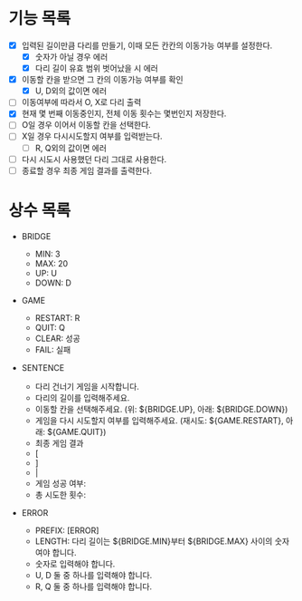 # 기능 목록

- [x] 입력된 길이만큼 다리를 만들기, 이때 모든 칸칸의 이동가능 여부를 설정한다.
  - [x] 숫자가 아닐 경우 에러
  - [x] 다리 길이 유효 범위 벗어났을 시 에러
- [x] 이동할 칸을 받으면 그 칸의 이동가능 여부를 확인
  - [x] U, D외의 값이면 에러
- [ ] 이동여부에 따라서 O, X로 다리 출력
- [x] 현재 몇 번째 이동중인지, 전체 이동 횟수는 몇번인지 저장한다.
- [ ] O일 경우 이어서 이동할 칸을 선택한다.
- [ ] X일 경우 다시시도할지 여부를 입력받는다.
  - [ ] R, Q외의 값이면 에러
- [ ] 다시 시도시 사용했던 다리 그대로 사용한다.
- [ ] 종료할 경우 최종 게임 결과를 출력한다.

# 상수 목록

- BRIDGE

  - MIN: 3
  - MAX: 20
  - UP: U
  - DOWN: D

- GAME

  - RESTART: R
  - QUIT: Q
  - CLEAR: 성공
  - FAIL: 실패

- SENTENCE

  - 다리 건너기 게임을 시작합니다.
  - 다리의 길이를 입력해주세요.
  - 이동할 칸을 선택해주세요. (위: ${BRIDGE.UP}, 아래: ${BRIDGE.DOWN})
  - 게임을 다시 시도할지 여부를 입력해주세요. (재시도: ${GAME.RESTART}, 아래: ${GAME.QUIT})
  - 최종 게임 결과
  - [
  - ]
  - |
  - 게임 성공 여부:
  - 총 시도한 횟수:

- ERROR
  - PREFIX: [ERROR]
  - LENGTH: 다리 길이는 ${BRIDGE.MIN}부터 ${BRIDGE.MAX} 사이의 숫자여야 합니다.
  - 숫자로 입력해야 합니다.
  - U, D 둘 중 하나를 입력해야 합니다.
  - R, Q 둘 중 하나를 입력해야 합니다.
